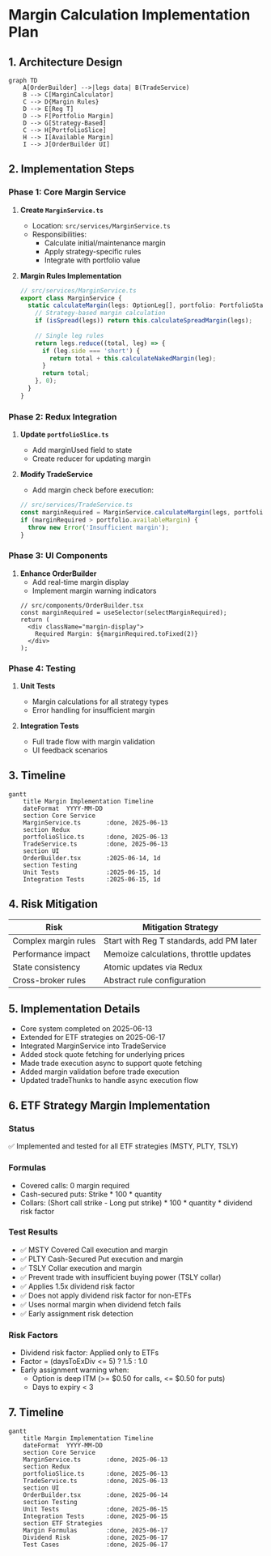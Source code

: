 # Margin Calculation Implementation Plan

## 1. Architecture Design
```mermaid
graph TD
    A[OrderBuilder] -->|legs data| B(TradeService)
    B --> C[MarginCalculator]
    C --> D{Margin Rules}
    D --> E[Reg T]
    D --> F[Portfolio Margin]
    D --> G[Strategy-Based]
    C --> H[PortfolioSlice]
    H --> I[Available Margin]
    I --> J[OrderBuilder UI]
```

## 2. Implementation Steps

### Phase 1: Core Margin Service
1. **Create `MarginService.ts`**
   - Location: `src/services/MarginService.ts`
   - Responsibilities:
     - Calculate initial/maintenance margin
     - Apply strategy-specific rules
     - Integrate with portfolio value

2. **Margin Rules Implementation**
   ```typescript
   // src/services/MarginService.ts
   export class MarginService {
     static calculateMargin(legs: OptionLeg[], portfolio: PortfolioState): number {
       // Strategy-based margin calculation
       if (isSpread(legs)) return this.calculateSpreadMargin(legs);
       
       // Single leg rules
       return legs.reduce((total, leg) => {
         if (leg.side === 'short') {
           return total + this.calculateNakedMargin(leg);
         }
         return total;
       }, 0);
     }
   }
   ```

### Phase 2: Redux Integration
1. **Update `portfolioSlice.ts`**
   - Add marginUsed field to state
   - Create reducer for updating margin

2. **Modify TradeService**
   - Add margin check before execution:
   ```typescript
   // src/services/TradeService.ts
   const marginRequired = MarginService.calculateMargin(legs, portfolio);
   if (marginRequired > portfolio.availableMargin) {
     throw new Error('Insufficient margin');
   }
   ```

### Phase 3: UI Components
1. **Enhance OrderBuilder**
   - Add real-time margin display
   - Implement margin warning indicators
   ```tsx
   // src/components/OrderBuilder.tsx
   const marginRequired = useSelector(selectMarginRequired);
   return (
     <div className="margin-display">
       Required Margin: ${marginRequired.toFixed(2)}
     </div>
   );
   ```

### Phase 4: Testing
1. **Unit Tests**
   - Margin calculations for all strategy types
   - Error handling for insufficient margin

2. **Integration Tests**
   - Full trade flow with margin validation
   - UI feedback scenarios

## 3. Timeline
```mermaid
gantt
    title Margin Implementation Timeline
    dateFormat  YYYY-MM-DD
    section Core Service
    MarginService.ts       :done, 2025-06-13
    section Redux
    portfolioSlice.ts      :done, 2025-06-13
    TradeService.ts        :done, 2025-06-13
    section UI
    OrderBuilder.tsx       :2025-06-14, 1d
    section Testing
    Unit Tests             :2025-06-15, 1d
    Integration Tests      :2025-06-15, 1d
```

## 4. Risk Mitigation
| Risk | Mitigation Strategy |
|------|---------------------|
| Complex margin rules | Start with Reg T standards, add PM later |
| Performance impact | Memoize calculations, throttle updates |
| State consistency | Atomic updates via Redux |
| Cross-broker rules | Abstract rule configuration |

## 5. Implementation Details
- Core system completed on 2025-06-13
- Extended for ETF strategies on 2025-06-17
- Integrated MarginService into TradeService
- Added stock quote fetching for underlying prices
- Made trade execution async to support quote fetching
- Added margin validation before trade execution
- Updated tradeThunks to handle async execution flow

## 6. ETF Strategy Margin Implementation
### Status
✅ Implemented and tested for all ETF strategies (MSTY, PLTY, TSLY)

### Formulas
- Covered calls: 0 margin required
- Cash-secured puts: Strike * 100 * quantity
- Collars: (Short call strike - Long put strike) * 100 * quantity * dividend risk factor

### Test Results
- ✅ MSTY Covered Call execution and margin
- ✅ PLTY Cash-Secured Put execution and margin
- ✅ TSLY Collar execution and margin
- ✅ Prevent trade with insufficient buying power (TSLY collar)
- ✅ Applies 1.5x dividend risk factor
- ✅ Does not apply dividend risk factor for non-ETFs
- ✅ Uses normal margin when dividend fetch fails
- ✅ Early assignment risk detection

### Risk Factors
- Dividend risk factor: Applied only to ETFs
- Factor = (daysToExDiv <= 5) ? 1.5 : 1.0
- Early assignment warning when:
  - Option is deep ITM (>= $0.50 for calls, <= $0.50 for puts)
  - Days to expiry < 3

## 7. Timeline
```mermaid
gantt
    title Margin Implementation Timeline
    dateFormat  YYYY-MM-DD
    section Core Service
    MarginService.ts       :done, 2025-06-13
    section Redux
    portfolioSlice.ts      :done, 2025-06-13
    TradeService.ts        :done, 2025-06-13
    section UI
    OrderBuilder.tsx       :done, 2025-06-14
    section Testing
    Unit Tests             :done, 2025-06-15
    Integration Tests      :done, 2025-06-15
    section ETF Strategies
    Margin Formulas        :done, 2025-06-17
    Dividend Risk          :done, 2025-06-17
    Test Cases             :done, 2025-06-17
```